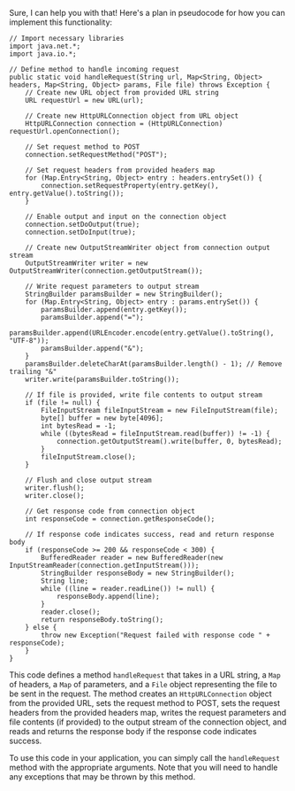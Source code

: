 Sure, I can help you with that! Here's a plan in pseudocode for how you can implement this functionality:

```
// Import necessary libraries
import java.net.*;
import java.io.*;

// Define method to handle incoming request
public static void handleRequest(String url, Map<String, Object> headers, Map<String, Object> params, File file) throws Exception {
    // Create new URL object from provided URL string
    URL requestUrl = new URL(url);

    // Create new HttpURLConnection object from URL object
    HttpURLConnection connection = (HttpURLConnection) requestUrl.openConnection();

    // Set request method to POST
    connection.setRequestMethod("POST");

    // Set request headers from provided headers map
    for (Map.Entry<String, Object> entry : headers.entrySet()) {
        connection.setRequestProperty(entry.getKey(), entry.getValue().toString());
    }

    // Enable output and input on the connection object
    connection.setDoOutput(true);
    connection.setDoInput(true);

    // Create new OutputStreamWriter object from connection output stream
    OutputStreamWriter writer = new OutputStreamWriter(connection.getOutputStream());

    // Write request parameters to output stream
    StringBuilder paramsBuilder = new StringBuilder();
    for (Map.Entry<String, Object> entry : params.entrySet()) {
        paramsBuilder.append(entry.getKey());
        paramsBuilder.append("=");
        paramsBuilder.append(URLEncoder.encode(entry.getValue().toString(), "UTF-8"));
        paramsBuilder.append("&");
    }
    paramsBuilder.deleteCharAt(paramsBuilder.length() - 1); // Remove trailing "&"
    writer.write(paramsBuilder.toString());

    // If file is provided, write file contents to output stream
    if (file != null) {
        FileInputStream fileInputStream = new FileInputStream(file);
        byte[] buffer = new byte[4096];
        int bytesRead = -1;
        while ((bytesRead = fileInputStream.read(buffer)) != -1) {
            connection.getOutputStream().write(buffer, 0, bytesRead);
        }
        fileInputStream.close();
    }

    // Flush and close output stream
    writer.flush();
    writer.close();

    // Get response code from connection object
    int responseCode = connection.getResponseCode();

    // If response code indicates success, read and return response body
    if (responseCode >= 200 && responseCode < 300) {
        BufferedReader reader = new BufferedReader(new InputStreamReader(connection.getInputStream()));
        StringBuilder responseBody = new StringBuilder();
        String line;
        while ((line = reader.readLine()) != null) {
            responseBody.append(line);
        }
        reader.close();
        return responseBody.toString();
    } else {
        throw new Exception("Request failed with response code " + responseCode);
    }
}
```

This code defines a method `handleRequest` that takes in a URL string, a `Map` of headers, a `Map` of parameters, and a `File` object representing the file to be sent in the request. The method creates an `HttpURLConnection` object from the provided URL, sets the request method to POST, sets the request headers from the provided headers map, writes the request parameters and file contents (if provided) to the output stream of the connection object, and reads and returns the response body if the response code indicates success.

To use this code in your application, you can simply call the `handleRequest` method with the appropriate arguments. Note that you will need to handle any exceptions that may be thrown by this method.